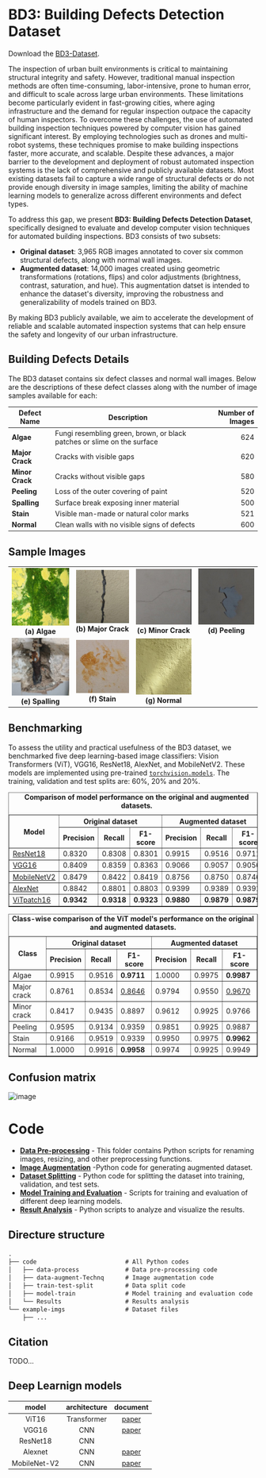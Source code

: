 # BD3: Building Defects Detection Dataset

Download the [BD3-Dataset](https://indianinstituteofscience-my.sharepoint.com/:f:/g/personal/praveenkotta_iisc_ac_in/Et7Ki_ILnGtBi1oFpOioPGcBp4zzUodaYsJ5UV3tve1Geg?e=3zxutQ).

The inspection of urban built environments is critical to maintaining structural integrity and safety. However, traditional manual inspection methods are often time-consuming, labor-intensive, prone to human error, and difficult to scale across large urban environments. These limitations become particularly evident in fast-growing cities, where aging infrastructure and the demand for regular inspection outpace the capacity of human inspectors. To overcome these challenges, the use of automated building inspection techniques powered by computer vision has gained significant interest. By employing technologies such as drones and multi-robot systems, these techniques promise to make building inspections faster, more accurate, and scalable. Despite these advances, a major barrier to the development and deployment of robust automated inspection systems is the lack of comprehensive and publicly available datasets. Most existing datasets fail to capture a wide range of structural defects or do not provide enough diversity in image samples, limiting the ability of machine learning models to generalize across different environments and defect types.

To address this gap, we present **BD3: Building Defects Detection Dataset**, specifically designed to evaluate and develop computer vision techniques for automated building inspections. 
BD3 consists of two subsets: 

- **Original dataset**: 3,965 RGB images annotated to cover six common structural defects, along with normal wall images.
- **Augmented dataset**: 14,000 images created using geometric transformations (rotations, flips) and color adjustments (brightness, contrast, saturation, and hue). This augmentation datset is intended to enhance the dataset's diversity, improving the robustness and generalizability of models trained on BD3.

By making BD3 publicly available, we aim to accelerate the development of reliable and scalable automated inspection systems that can help ensure the safety and longevity of our urban infrastructure.

## Building Defects Details

The BD3 dataset contains six defect classes and normal wall images. Below are the descriptions of these defect classes along with the number of image samples available for each:

| Defect Name  | Description                                                                    | Number of Images |
|--------------|--------------------------------------------------------------------------------|-----------------:|
| **Algae**    | Fungi resembling green, brown, or black patches or slime on the surface        | 624              |
| **Major Crack** | Cracks with visible gaps                                                    | 620              |
| **Minor Crack** | Cracks without visible gaps                                                 | 580              |
| **Peeling**  | Loss of the outer covering of paint                                            | 520              |
| **Spalling** | Surface break exposing inner material                                          | 500              |
| **Stain**    | Visible man-made or natural color marks                                        | 521              |
| **Normal**   | Clean walls with no visible signs of defects                                   | 600              |

## Sample Images

<table border="0" style="text-align: center;">
  <tr>
    <td style="text-align: center;"><img src="example-imgs/cls00_441.jpg" width="200" /><br><b>(a) Algae</b></td>
    <td style="text-align: center;"><img src="example-imgs/cls01_087.jpg" width="200" /><br><b>(b) Major Crack</b></td>
    <td style="text-align: center;"><img src="example-imgs/cls02_031.jpg" width="200" /><br><b>(c) Minor Crack</b></td>
    <td style="text-align: center;"><img src="example-imgs/cls03_018.jpg" width="200" /><br><b>(d) Peeling</b></td>
  </tr>
  <tr>
    <td style="text-align: center;"><img src="example-imgs/cls05_008.jpg" width="200" /><br><b>(e) Spalling</b></td>
    <td style="text-align: center;"><img src="example-imgs/cls06_082.jpg" width="200" /><br><b>(f) Stain</b></td>
    <td style="text-align: center;"><img src="example-imgs/cls04_057.jpg" width="200" /><br><b>(g) Normal</b></td>
  </tr>
</table>


## Benchmarking

To assess the utility and practical usefulness of the BD3 dataset, we benchmarked five deep learning-based image classifiers: Vision Transformers (ViT), VGG16, ResNet18, AlexNet, and MobileNetV2. These models are implemented using pre-trained [`torchvision.models`](https://pytorch.org/vision/stable/models.html). The training, validation and test splits are: 60%, 20% and 20%.

<table border="1" cellspacing="0" cellpadding="5">  
  <caption><b>Comparison of model performance on the original and augmented datasets.</b></caption>  
  <thead>
    <tr>
      <th rowspan="2">Model</th>
      <th colspan="3">Original dataset</th>
      <th colspan="3">Augmented dataset</th>
    </tr>
    <tr>
      <th>Precision</th>
      <th>Recall</th>
      <th>F1-score</th>
      <th>Precision</th>
      <th>Recall</th>
      <th>F1-score</th>
    </tr>
  </thead>
  <tbody>
    <tr>
      <td><a href='https://pytorch.org/vision/stable/models/resnet.html'>ResNet18</a></td>
      <td>0.8320</td>
      <td>0.8308</td>
      <td>0.8301</td>
      <td>0.9915</td>
      <td>0.9516</td>
      <td>0.9711</td>
    </tr>
    <tr>
      <td><a href='https://pytorch.org/vision/stable/models/vgg.html'>VGG16</a></td>
      <td>0.8409</td>
      <td>0.8359</td>
      <td>0.8363</td>
      <td>0.9066</td>
      <td>0.9057</td>
      <td>0.9056</td>
    </tr>
    <tr>
      <td><a href='https://pytorch.org/vision/stable/models/mobilenetv2.html'>MobileNetV2</a></td>
      <td>0.8479</td>
      <td>0.8422</td>
      <td>0.8419</td>
      <td>0.8756</td>
      <td>0.8750</td>
      <td>0.8746</td>
    </tr>
    <tr>
      <td><a href='https://pytorch.org/vision/stable/models/alexnet.html'>AlexNet</a></td>
      <td>0.8842</td>
      <td>0.8801</td>
      <td>0.8803</td>
      <td>0.9399</td>
      <td>0.9389</td>
      <td>0.9391</td>
    </tr>
    <tr>
      <td><a href='https://pytorch.org/vision/stable/models/vision_transformer.html'>ViTpatch16</a></td>
      <td><b>0.9342</b></td>
      <td><b>0.9318</b></td>
      <td><b>0.9323</b></td>
      <td><b>0.9880</b></td>
      <td><b>0.9879</b></td>
      <td><b>0.9879</b></td>
    </tr>
  </tbody>
</table>


<table border="1" cellspacing="0" cellpadding="5">
  <caption><b>Class-wise comparison of the ViT model's performance on the original and augmented datasets.<b></caption>
  <thead>
    <tr>
      <th rowspan="2">Class</th>
      <th colspan="3">Original dataset</th>
      <th colspan="3">Augmented dataset</th>
    </tr>
    <tr>
      <th>Precision</th>
      <th>Recall</th>
      <th>F1-score</th>
      <th>Precision</th>
      <th>Recall</th>
      <th>F1-score</th>
    </tr>
  </thead>
  <tbody>
    <tr>
      <td>Algae</td>
      <td>0.9915</td>
      <td>0.9516</td>
      <td><b>0.9711</b></td>
      <td>1.0000</td>
      <td>0.9975</td>
      <td><b>0.9987</b></td>
    </tr>
    <tr>
      <td>Major crack</td>
      <td>0.8761</td>
      <td>0.8534</td>
      <td><u>0.8646</u></td>
      <td>0.9794</td>
      <td>0.9550</td>
      <td><u>0.9670</u></td>
    </tr>
    <tr>
      <td>Minor crack</td>
      <td>0.8417</td>
      <td>0.9435</td>
      <td>0.8897</td>
      <td>0.9612</td>
      <td>0.9925</td>
      <td>0.9766</td>
    </tr>
    <tr>
      <td>Peeling</td>
      <td>0.9595</td>
      <td>0.9134</td>
      <td>0.9359</td>
      <td>0.9851</td>
      <td>0.9925</td>
      <td>0.9887</td>
    </tr>
    <tr>
      <td>Stain</td>
      <td>0.9166</td>
      <td>0.9519</td>
      <td>0.9339</td>
      <td>0.9950</td>
      <td>0.9975</td>
      <td><b>0.9962</b></td>
    </tr>
    <tr>
      <td>Normal</td>
      <td>1.0000</td>
      <td>0.9916</td>
      <td><b>0.9958</b></td>
      <td>0.9974</td>
      <td>0.9925</td>
      <td>0.9949</td>
    </tr>
  </tbody>
</table>

## Confusion matrix
![image](https://github.com/user-attachments/assets/320522de-6258-49a9-a688-b7e45e2b1f9f)

# Code

- **[Data Pre-processing](code/data-process)** - This folder contains Python scripts for renaming images, resizing, and other preprocessing functions. 
- **[Image Augmentation](code/data-augment-Technq)** -Python code for generating augmented dataset.
- **[Dataset Splitting](code/train-test-split)** - Python code for splitting the dataset into training, validation, and test sets.
- **[Model Training and Evaluation](code/model-train)** - Scripts for training and evaluation of different deep learning models.
- **[Result Analysis](code/results)** - Python scripts to analyze and visualize the results.

## Directure structure
    .
    ├── code                         # All Python codes
    │   ├── data-process             # Data pre-processing code
    │   ├── data-augment-Technq      # Image augmentation code
    │   ├── train-test-split         # Data split code
    │   ├── model-train              # Model training and evaluation code
    │   └── Results                  # Results analysis
    └── example-imgs                 # Dataset files
        ├── ...

## Citation
TODO...

## Deep Learnign models

| 	model	 | 	architecture	 | 	document	 | 
| 	:-----:	 | 	:-----:	 | 	:-----:	 | 
| 	ViT16	| 	Transformer	| 	[paper](https://arxiv.org/abs/2010.11929)	 | 
| 	VGG16 	| 	CNN	| 	[paper](https://arxiv.org/abs/1409.1556)	 | 
| 	ResNet18	| 	CNN	| 	 | 
| 	Alexnet	| 	CNN	| 	[paper](https://proceedings.neurips.cc/paper_files/paper/2012/file/c399862d3b9d6b76c8436e924a68c45b-Paper.pdf)	 | 
| 	MobileNet-V2	| 	CNN	| 	[paper](MobileNet-V2)	 | 
